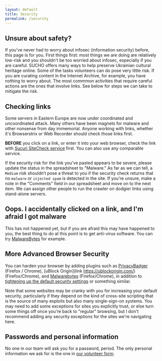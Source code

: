 ```yaml
---
layout: default
title: Security
permalink: /security
---
```


## Unsure about safety?

If you've never had to worry about infosec (information security) before, this page is for you. First things first: most things we are doing are relatively low-risk and you shouldn't be too worried about infosec, especially if you are careful. SUCHO offers many ways to help preserve Ukrainian cultural heritage online. Some of the tasks volunteers can do pose very little risk. If you are curating content in the Internet Archive, for example, you have nothing to worry about. The most commmon activities that require careful actions are the ones that involve links. See below for steps we can take to mitigate the risk.

## Checking links

Some servers in Eastern Europe are now under coordinated and uncoordinated attack. Many others have been magnets for malware and other nonsense from day immemorial. Anyone working with links, whether it's Browserstrix or Web Recorder should check those links first. 

**BEFORE** you click on a link, or enter it into your web browser, check the link with [Sucuri SiteCheck service](https://sitecheck.sucuri.net/) first. You can also use any comparable service. 

If the security risk for the link you've pasted appears to be severe, please update the status in the spreadsheet to "Malware."  As far as we can tell, a `Medium` risk shouldn’t pose a threat to you if the security check returns that no `malware` or `injected spam` is detected in the site. If you're unsure, make a note in the "Comments" field in our spreadsheet and move on to the next item. We can assign other people to run the crawler on dodgier links using stand-alone servers.

## Oops. I accidentally clicked on a link, and I'm afraid I got malware

This has not happened yet, but if you are afraid this may have happened to you, the best thing to do at this point is to get anti-virus software. You can try [MalwareBytes](https://try.malwarebytes.com/get-premium/?gclid=CjwKCAiA1JGRBhBSEiwAxXblwZL5SEwQGn8sUnc6EiPoeCzUuoVUgN9YDL1-yedvxn3C5-sJRR4o4xoCmDEQAvD_BwE) for example.

## More Advanced Browser Security

You can harden your browser by adding plugins such as [PrivacyBadger](https://www.eff.org/pages/privacy-badger) (Firefox / Chrome), [uBlock Origin](link https://ublockorigin.com/) (Firefox/Chrome), and [Malwarebytes](https://www.malwarebytes.com/) (Firefox/Chrome), in addition to [tightening up the default security settings](https://www.cnet.com/how-to/if-you-care-about-your-privacy-you-need-to-change-these-browser-settings-right-now/) or something similar. 

Note that some websites may be cranky with you for increasing your default security, particularly if they depend on the kind of cross-site scripting that is the source of many exploits but also many single-sign-on systems. You may need to add some exceptions for sites you explicitly trust, or else turn some things off once you're back to "regular" browsing, but I don't recommend adding any security exceptions for the sites we're navigating here.

## Passwords and personal information

No one in our team will ask you for a password, period. The only personal information we ask for is the one in [our volunteer form](https://docs.google.com/forms/d/e/1FAIpQLSc6KbhtEOI8zKsQmKT_waE1XlYEF1E6t-HzJ7Gc1EBfMvMg_A/viewform). 





